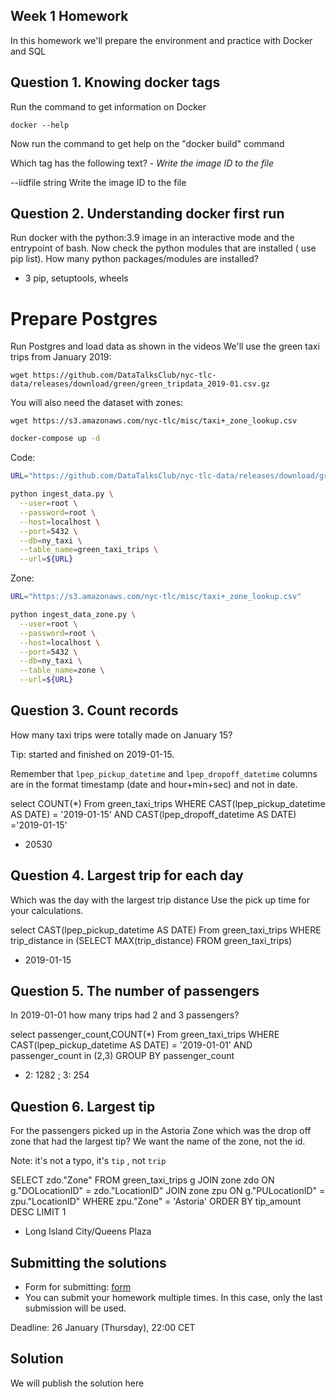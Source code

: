 ## Week 1 Homework

In this homework we'll prepare the environment 
and practice with Docker and SQL


## Question 1. Knowing docker tags

Run the command to get information on Docker 

```docker --help```

Now run the command to get help on the "docker build" command

Which tag has the following text? - *Write the image ID to the file* 

--iidfile string          Write the image ID to the file

## Question 2. Understanding docker first run 

Run docker with the python:3.9 image in an interactive mode and the entrypoint of bash.
Now check the python modules that are installed ( use pip list). 
How many python packages/modules are installed?


- 3
pip, setuptools, wheels

# Prepare Postgres

Run Postgres and load data as shown in the videos
We'll use the green taxi trips from January 2019:

```wget https://github.com/DataTalksClub/nyc-tlc-data/releases/download/green/green_tripdata_2019-01.csv.gz```

You will also need the dataset with zones:

```wget https://s3.amazonaws.com/nyc-tlc/misc/taxi+_zone_lookup.csv```


```bash
docker-compose up -d
```

Code:
```bash
URL="https://github.com/DataTalksClub/nyc-tlc-data/releases/download/green/green_tripdata_2019-01.csv.gz"

python ingest_data.py \
  --user=root \
  --password=root \
  --host=localhost \
  --port=5432 \
  --db=ny_taxi \
  --table_name=green_taxi_trips \
  --url=${URL}
```

Zone:

```bash
URL="https://s3.amazonaws.com/nyc-tlc/misc/taxi+_zone_lookup.csv"

python ingest_data_zone.py \
  --user=root \
  --password=root \
  --host=localhost \
  --port=5432 \
  --db=ny_taxi \
  --table_name=zone \
  --url=${URL}
```




## Question 3. Count records 

How many taxi trips were totally made on January 15?

Tip: started and finished on 2019-01-15. 

Remember that `lpep_pickup_datetime` and `lpep_dropoff_datetime` columns are in the format timestamp (date and hour+min+sec) and not in date.

select COUNT(*)
From green_taxi_trips
WHERE CAST(lpep_pickup_datetime AS DATE) = '2019-01-15' AND CAST(lpep_dropoff_datetime AS DATE) ='2019-01-15' 



- 20530

## Question 4. Largest trip for each day

Which was the day with the largest trip distance
Use the pick up time for your calculations.

select CAST(lpep_pickup_datetime AS DATE)
From green_taxi_trips
WHERE trip_distance in  (SELECT MAX(trip_distance) FROM green_taxi_trips)


- 2019-01-15

## Question 5. The number of passengers

In 2019-01-01 how many trips had 2 and 3 passengers?

select passenger_count,COUNT(*)
From green_taxi_trips
WHERE CAST(lpep_pickup_datetime AS DATE) = '2019-01-01'
AND passenger_count in  (2,3)
GROUP BY passenger_count
 

- 2: 1282 ; 3: 254



## Question 6. Largest tip

For the passengers picked up in the Astoria Zone which was the drop off zone that had the largest tip?
We want the name of the zone, not the id.

Note: it's not a typo, it's `tip` , not `trip`


SELECT zdo."Zone"
FROM green_taxi_trips g JOIN zone zdo ON g."DOLocationID" = zdo."LocationID"
JOIN zone zpu ON g."PULocationID" = zpu."LocationID"
WHERE zpu."Zone" = 'Astoria'
ORDER BY tip_amount DESC
LIMIT 1


- Long Island City/Queens Plaza


## Submitting the solutions

* Form for submitting: [form](https://forms.gle/EjphSkR1b3nsdojv7)
* You can submit your homework multiple times. In this case, only the last submission will be used. 

Deadline: 26 January (Thursday), 22:00 CET


## Solution

We will publish the solution here